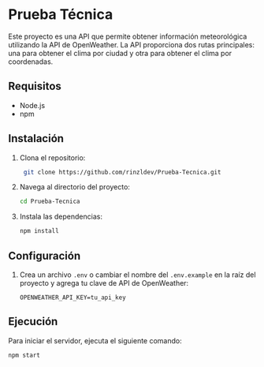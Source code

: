 # Prueba Técnica

Este proyecto es una API que permite obtener información meteorológica utilizando la API de OpenWeather. La API proporciona dos rutas principales: una para obtener el clima por ciudad y otra para obtener el clima por coordenadas.

## Requisitos

- Node.js
- npm

## Instalación

1. Clona el repositorio:
    ```sh
     git clone https://github.com/rinzldev/Prueba-Tecnica.git
    ```
2. Navega al directorio del proyecto:
    ```sh
    cd Prueba-Tecnica
    ```
3. Instala las dependencias:
    ```sh
    npm install
    ```

## Configuración

1. Crea un archivo `.env` o cambiar el nombre del `.env.example` en la raíz del proyecto y agrega tu clave de API de OpenWeather:
    ```env
    OPENWEATHER_API_KEY=tu_api_key
    ```

## Ejecución

Para iniciar el servidor, ejecuta el siguiente comando:
```sh
npm start
